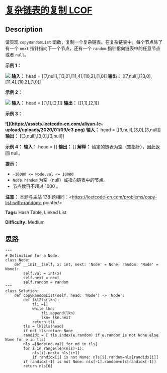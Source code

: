 # [复杂链表的复制  LCOF][title]

## Description

请实现 `copyRandomList` 函数，复制一个复杂链表。在复杂链表中，每个节点除了有一个 `next` 指针指向下一个节点，还有一个
`random` 指针指向链表中的任意节点或者 `null`。



**示例 1：**

![](https://assets.leetcode-cn.com/aliyun-lc-upload/uploads/2020/01/09/e1.png)
            **输入：** head = [[7,null],[13,0],[11,4],[10,2],[1,0]]    **输出：** [[7,null],[13,0],[11,4],[10,2],[1,0]]    

**示例 2：**

![](https://assets.leetcode-cn.com/aliyun-lc-upload/uploads/2020/01/09/e2.png)
            **输入：** head = [[1,1],[2,1]]    **输出：** [[1,1],[2,1]]    

**示例 3：**

**![](https://assets.leetcode-cn.com/aliyun-lc-
upload/uploads/2020/01/09/e3.png)**
            **输入：** head = [[3,null],[3,0],[3,null]]    **输出：** [[3,null],[3,0],[3,null]]    

**示例 4：**
            **输入：** head = []    **输出：** []    **解释：** 给定的链表为空（空指针），因此返回 null。    



**提示：**

  * `-10000 <= Node.val <= 10000`
  * `Node.random` 为空（null）或指向链表中的节点。
  * 节点数目不超过 1000 。



**注意：** 本题与主站 138 题相同：<https://leetcode-cn.com/problems/copy-list-with-random-
pointer/>




**Tags:** Hash Table, Linked List

**Difficulty:** Medium

## 思路

``` python3
"""
# Definition for a Node.
class Node:
    def __init__(self, x: int, next: 'Node' = None, random: 'Node' = None):
        self.val = int(x)
        self.next = next
        self.random = random
"""
class Solution:
    def copyRandomList(self, head: 'Node') -> 'Node':
        def lkl2ls(lkn):
            tli =[]
            while lkn: 
                tli.append(lkn)
                lkn= lkn.next
            return tli
        tls = lkl2ls(head)
        if not tls:return None
        randidx = [ tls.index(e.random) if e.random is not None else None for e in tls]
        nls =[Node(nd.val) for nd in tls] 
        for i in range(len(nls)-1):
            nls[i].next= nls[i+1]
            if randidx[i] is not None: nls[i].random=nls[randidx[i]] 
        if randidx[-1] is not None: nls[-1].random=nls[randidx[-1]]     
        return nls[0]        
```

[title]: https://leetcode-cn.com/problems/fu-za-lian-biao-de-fu-zhi-lcof

